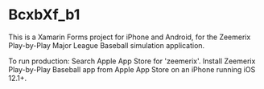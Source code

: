 # BcxbXf_b1
This is a Xamarin Forms project for iPhone and Android, for the Zeemerix Play-by-Play Major League Baseball simulation application.

To run production:
Search Apple App Store for 'zeemerix'.
Install Zeemerix Play-by-Play Baseball app from Apple App Store on an iPhone running iOS 12.1+.
